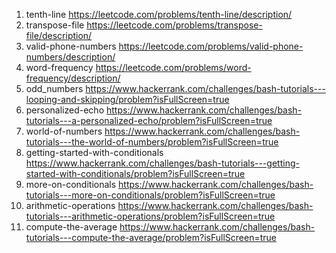 1. tenth-line https://leetcode.com/problems/tenth-line/description/
2. transpose-file https://leetcode.com/problems/transpose-file/description/
3. valid-phone-numbers https://leetcode.com/problems/valid-phone-numbers/description/
4. word-frequency https://leetcode.com/problems/word-frequency/description/
5. odd_numbers https://www.hackerrank.com/challenges/bash-tutorials---looping-and-skipping/problem?isFullScreen=true
6. personalized-echo https://www.hackerrank.com/challenges/bash-tutorials---a-personalized-echo/problem?isFullScreen=true
7. world-of-numbers https://www.hackerrank.com/challenges/bash-tutorials---the-world-of-numbers/problem?isFullScreen=true
8. getting-started-with-conditionals https://www.hackerrank.com/challenges/bash-tutorials---getting-started-with-conditionals/problem?isFullScreen=true
9. more-on-conditionals https://www.hackerrank.com/challenges/bash-tutorials---more-on-conditionals/problem?isFullScreen=true
10. arithmetic-operations https://www.hackerrank.com/challenges/bash-tutorials---arithmetic-operations/problem?isFullScreen=true
11. compute-the-average https://www.hackerrank.com/challenges/bash-tutorials---compute-the-average/problem?isFullScreen=true